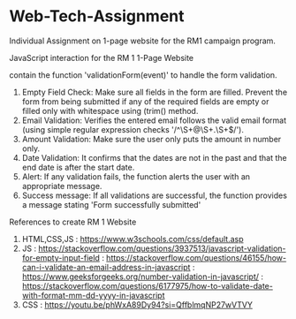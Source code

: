 # Web-Tech-Assignment
Individual Assignment on 1-page website for the RM1 campaign program. 

JavaScript interaction for the RM 1 1-Page Website

contain the function 'validationForm(event)' to handle the form validation.

1. Empty Field Check: Make sure all fields in the form are filled. Prevent the form from being submitted if any of the required fields are empty or filled only with whitespace using (trim() method.
2. Email Validation: Verifies the entered email follows the valid email format (using simple regular expression checks '/^\S+@\S+\.\S+$/').
3. Amount Validation: Make sure the user only puts the amount in number only.
4. Date Validation: It confirms that the dates are not in the past and that the end date is after the start date.
5. Alert: If any validation fails, the function alerts the user with an appropriate message.
6. Success message: If all validations are successful, the function provides a message stating 'Form successfully submitted'

References to create RM 1 Website
1. HTML,CSS,JS : https://www.w3schools.com/css/default.asp
2. JS : https://stackoverflow.com/questions/3937513/javascript-validation-for-empty-input-field 
      : https://stackoverflow.com/questions/46155/how-can-i-validate-an-email-address-in-javascript
      : https://www.geeksforgeeks.org/number-validation-in-javascript/
      : https://stackoverflow.com/questions/6177975/how-to-validate-date-with-format-mm-dd-yyyy-in-javascript
5. CSS : https://youtu.be/phWxA89Dy94?si=QffblmqNP27wVTVY

